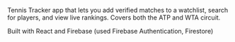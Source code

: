 Tennis Tracker app that lets you add verified matches to a watchlist, search for players, and view live rankings. Covers both the ATP and WTA circuit.

Built with React and Firebase (used Firebase Authentication, Firestore)

